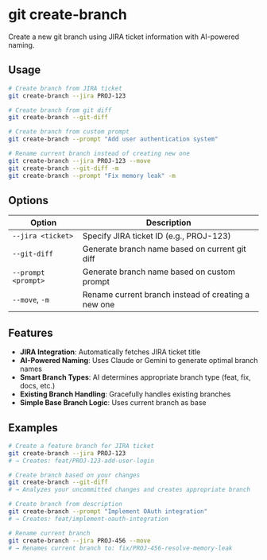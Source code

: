 # git create-branch

Create a new git branch using JIRA ticket information with AI-powered naming.

## Usage

```bash
# Create branch from JIRA ticket
git create-branch --jira PROJ-123

# Create branch from git diff
git create-branch --git-diff

# Create branch from custom prompt
git create-branch --prompt "Add user authentication system"

# Rename current branch instead of creating new one
git create-branch --jira PROJ-123 --move
git create-branch --git-diff -m
git create-branch --prompt "Fix memory leak" -m
```

## Options

| Option              | Description                                         |
| ------------------- | --------------------------------------------------- |
| `--jira <ticket>`   | Specify JIRA ticket ID (e.g., PROJ-123)             |
| `--git-diff`        | Generate branch name based on current git diff      |
| `--prompt <prompt>` | Generate branch name based on custom prompt         |
| `--move`, `-m`      | Rename current branch instead of creating a new one |

## Features

- **JIRA Integration**: Automatically fetches JIRA ticket title
- **AI-Powered Naming**: Uses Claude or Gemini to generate optimal branch names
- **Smart Branch Types**: AI determines appropriate branch type (feat, fix, docs, etc.)
- **Existing Branch Handling**: Gracefully handles existing branches
- **Simple Base Branch Logic**: Uses current branch as base

## Examples

```bash
# Create a feature branch for JIRA ticket
git create-branch --jira PROJ-123
# → Creates: feat/PROJ-123-add-user-login

# Create branch based on your changes
git create-branch --git-diff
# → Analyzes your uncommitted changes and creates appropriate branch

# Create branch from description
git create-branch --prompt "Implement OAuth integration"
# → Creates: feat/implement-oauth-integration

# Rename current branch
git create-branch --jira PROJ-456 --move
# → Renames current branch to: fix/PROJ-456-resolve-memory-leak
```
